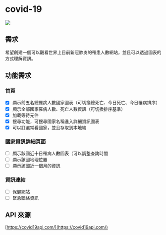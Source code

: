 # covid-19

![](https://i.imgur.com/q3UZofOm.jpg)

## 需求
希望創建一個可以觀看世界上目前新冠肺炎的罹患人數網站，並且可以透過圖表的方式理解資訊。

## 功能需求
### 首頁
- [x] 顯示前五名總罹病人數國家圖表（可切換總死亡、今日死亡、今日罹病排序）
- [x] 顯示全部國家罹病人數、死亡人數資訊（可切換排序基準）
- [x] 加載等待元件
- [x] 搜尋功能，可搜尋國家名稱進入詳細資訊圖表
- [x] 可以訂選常看國家，並且存取到本地端

### 國家資訊詳細頁面
- [ ] 顯示該國近十日罹病人數圖表（可以調整查詢時間
- [ ] 顯示該國地理位置
- [ ] 顯示該國近一個月的資訊

### 資訊連結
- [ ] 保健網站
- [ ] 緊急聯絡資訊

## API 來源
[https://covid19api.com/](https://covid19api.com/)
